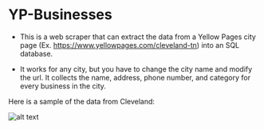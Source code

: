 # YP-Businesses
* This is a web scraper that can extract the data from a Yellow Pages city page (Ex. https://www.yellowpages.com/cleveland-tn) into an SQL database.

* It works for any city, but you have to change the city name and modify the url. It collects the name, address, phone number, and category for every business in the city.

Here is a sample of the data from Cleveland:

![alt text](https://github.com/rishiso/Python-YP-Businesses/blob/master/Example%20Table%20Data.JPG "Table Data")
